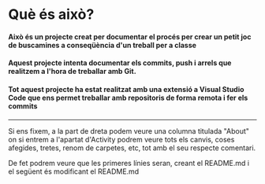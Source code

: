 # Què és això?

#### Això és un projecte creat per documentar el procés per crear un petit joc de buscamines a conseqüència d'un treball per a classe

#### Aquest projecte intenta documentar els commits, push i arrels que realitzem a l'hora de treballar amb Git.

#### Tot aquest projecte ha estat realitzat amb una extensió a Visual Studio Code que ens permet treballar amb repositoris de forma remota i fer els commits
---
Si ens fixem, a la part de dreta podem veure una columna titulada "About" on si entrem a l'apartat d'Activity podrem veure tots els canvis, coses afegides, tretes, renom de carpetes, etc, tot amb el seu respecte comentari.

De fet podrem veure que les primeres línies seran, creant el README.md i el següent és modificant el README.md